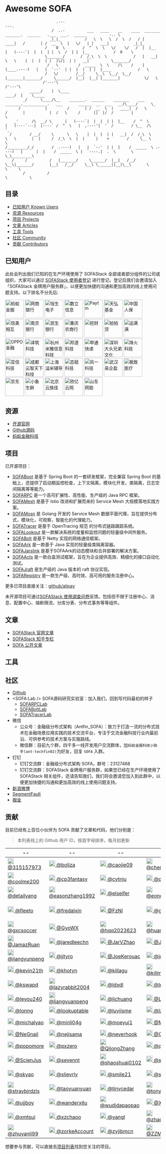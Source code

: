 # Awesome SOFA

```plain
                       .---                                                                                               ---.
                     /  ..-          ___   ____    __    ____  _______     _______.  ______   .___  ___.  ______          -.. \
                    _|_|_           /   \  \   \  /  \  /   / |   ____|   /       | /  __  \  |   \/   | |   ___|           _|_|_
                  /    O  \        /  ^  \  \   \/    \/   /  |  |__     |   (----`|  |  |  | |  \  /  | |  |__           /  O    \
                  \_______/       /  /_\  \  \            /   |   __|     \   \    |  |  |  | |  |\/|  | |   __|          \_______/
                   /   \         /  _____  \  \    /\    /    |  |____.----)   |   |  `--'  | |  |  |  | |  |____            /   \
                  /   \/        /__/     \__\  \__/  \__/     |_______|_______/     \______/  |__|  |__| |_______|           \/   \
                 /'---'\                                                                                                     /'---'\
           _____/    |  \____                                                                                           ____/  |    \_____
        _/      \____/\__    _______.  ______    _______    ___          _______.___________.   ___       ______  __  ___   __/\____/      \_
      /           |         /       | /  __  \  |   ____|  /   \        /       |           |  /   \     /      ||  |/  /        |            \
    _'      /\  __/ \      |   (----`|  |  |  | |  |__    /  ^  \      |   (----`---|  |----` /  ^  \   |  ,----'|  '  /        / \__  /\      '_
  /        / __/     \      \   \    |  |  |  | |   __|  /  /_\  \      \   \       |  |     /  /_\  \  |  |     |    <        /     \__ \        \
/_________/_/        /  .----)   |   |  `--'  | |  |    /  _____  \ .----)   |      |  |    /  _____  \ |  `----.|  .  \       \        \_\_________\
   /     /          /   |_______/     \______/  |__|   /__/     \__\|_______/       |__|   /__/     \__\ \______||__|\__\       \          \     \
        /          /                                                                                                             \          \
```

## 目录

- [已知用户 Known Users](#knownusers)
- [资源 Resources](#resources)
- [项目 Projects](#projects)
- [文章 Articles](#articles)
- [工具 Tools](#tools)
- [社区 Community](#community)
- [贡献 Contributors](#contributors)

<span id="knownusers" /> 

## 已知用户

此处会列出我们已知的在生产环境使用了 SOFAStack 全部或者部分组件的公司或组织，大家可以通过 [SOFAStack 使用者登记](https://github.com/alipay/sofastack-doc/issues/42) 进行登记。登记后我们会邀请加入「SOFAStack 金牌用户服务群」，以便更加快捷的沟通和更加高效的线上使用问题支持。以下排名不分先后:

<img alt="蚂蚁金服" src="https://gw.alipayobjects.com/mdn/sofastack/afts/img/A*5LsoS4R5rzAAAAAAAAAAAABjARQnAQ" height="60" />
<img alt="网商银行" src="https://gw.alipayobjects.com/mdn/sofastack/afts/img/A*uAmFRZQ0Z4YAAAAAAAAAAABjARQnAQ" height="60" />
<img alt="恒生电子" src="https://gw.alipayobjects.com/mdn/sofastack/afts/img/A*_iGLRq0Ih-IAAAAAAAAAAABjARQnAQ" height="60" />
<img alt="数立信息" src="https://gw.alipayobjects.com/mdn/sofastack/afts/img/A*JAgIRpjz-IgAAAAAAAAAAABjARQnAQ" height="60" />
<img alt="Paytm" src="https://gw.alipayobjects.com/mdn/sofastack/afts/img/A*a0fvTKJ1Xv8AAAAAAAAAAABjARQnAQ" height="60" />
<img alt="天弘基金" src="https://gw.alipayobjects.com/mdn/sofastack/afts/img/A*99OQT7lDBsMAAAAAAAAAAABjARQnAQ" height="60" />
<img alt="中国人保" src="https://gw.alipayobjects.com/mdn/sofastack/afts/img/A*P1BARJxwv1sAAAAAAAAAAABjARQnAQ" height="60" />
<img alt="信美相互" src="https://gw.alipayobjects.com/mdn/sofastack/afts/img/A*jAzWQpIgFUAAAAAAAAAAAABjARQnAQ" height="60" />
<img alt="南京银行" src="https://gw.alipayobjects.com/mdn/sofastack/afts/img/A*q9PMQI7hs8sAAAAAAAAAAABjARQnAQ" height="60" />
<img alt="民生银行" src="https://gw.alipayobjects.com/mdn/sofastack/afts/img/A*GnUuSKmOtS4AAAAAAAAAAABjARQnAQ" height="60" />
<img alt="重庆农商行" src="https://gw.alipayobjects.com/mdn/sofastack/afts/img/A*FKrxSYhdi2wAAAAAAAAAAABjARQnAQ" height="60" />
<img alt="挖财" src="https://gw.alipayobjects.com/mdn/sofastack/afts/img/A*lVrVT4dpSDEAAAAAAAAAAABjARQnAQ" height="60" />
<img alt="拍拍贷" src="https://gw.alipayobjects.com/mdn/sofastack/afts/img/A*TAePS6j56LsAAAAAAAAAAABjARQnAQ" height="60" />
<img alt="运满满" src="https://gw.alipayobjects.com/mdn/sofastack/afts/img/A*_kBbQYUYdIQAAAAAAAAAAABjARQnAQ" height="60" />
<img alt="OPPO金融" src="https://gw.alipayobjects.com/mdn/sofastack/afts/img/A*mU40QaJkwZYAAAAAAAAAAABjARQnAQ" height="60" />
<img alt="译筑科技" src="https://gw.alipayobjects.com/mdn/sofastack/afts/img/A*wuKSTpZSEkEAAAAAAAAAAABjARQnAQ" height="60" />
<img alt="杭州米雅信息科技" src="https://gw.alipayobjects.com/mdn/sofastack/afts/img/A*b-o5SITMKu0AAAAAAAAAAABjARQnAQ" height="60" />
<img alt="邦道科技" src="https://gw.alipayobjects.com/mdn/sofastack/afts/img/A*nsw1S5bt9DkAAAAAAAAAAABjARQnAQ" height="60" />
<img alt="申通快递" src="https://gw.alipayobjects.com/mdn/sofastack/afts/img/A*C3ncSpDsjS8AAAAAAAAAAABjARQnAQ" height="60" />
<img alt="深圳大头兄弟文化" src="https://gw.alipayobjects.com/mdn/sofastack/afts/img/A*8AYmRowxSC0AAAAAAAAAAABjARQnAQ" height="60" />
<img alt="烽火科技" src="https://gw.alipayobjects.com/mdn/sofastack/afts/img/A*MjuuT4omCrwAAAAAAAAAAABjARQnAQ" height="60" />
<img alt="亚信科技" src="https://gw.alipayobjects.com/mdn/sofastack/afts/img/A*vBBIRomYoEUAAAAAAAAAAABjARQnAQ" height="60" />
<img alt="成都云智天下科技" src="https://gw.alipayobjects.com/mdn/sofastack/afts/img/A*p0OkQbC5RvsAAAAAAAAAAABjARQnAQ" height="60" />
<img alt="上海溢米辅导" src="https://gw.alipayobjects.com/mdn/sofastack/afts/img/A*mJdtTJsn1PwAAAAAAAAAAABjARQnAQ" height="60" />
<img alt="态赋科技" src="https://gw.alipayobjects.com/mdn/sofastack/afts/img/A*sfLDRL5TJx8AAAAAAAAAAABjARQnAQ" height="60" />
<img alt="风一科技" src="https://gw.alipayobjects.com/mdn/sofastack/afts/img/A*EGeMR4qprnkAAAAAAAAAAABjARQnAQ" height="60" />
<img alt="武汉易企盈" src="https://gw.alipayobjects.com/mdn/sofastack/afts/img/A*31WRQ7zg3HIAAAAAAAAAAABjARQnAQ" height="60" />
<img alt="极致医疗" src="https://gw.alipayobjects.com/mdn/sofastack/afts/img/A*cPOiS5q8NCwAAAAAAAAAAABjARQnAQ" height="60" />
<img alt="京东" src="https://gw.alipayobjects.com/mdn/sofastack/afts/img/A*INhuS44qO8YAAAAAAAAAAABjARQnAQ" height="60" />
<img alt="小象生鲜" src="https://gw.alipayobjects.com/mdn/sofastack/afts/img/A*K5ERQYbCRBgAAAAAAAAAAABjARQnAQ" height="60" />
<img alt="北京云族佳" src="https://gw.alipayobjects.com/mdn/sofastack/afts/img/A*qzxjSZ2tlmIAAAAAAAAAAABjARQnAQ" height="60" />
<img alt="欣亿云网" src="https://gw.alipayobjects.com/mdn/sofastack/afts/img/A*huOKQKvoLzwAAAAAAAAAAABjARQnAQ" height="60" />
<img alt="山东网聪" src="https://gw.alipayobjects.com/mdn/sofastack/afts/img/A*INUFR7XIH1gAAAAAAAAAAABjARQnAQ" height="60" />

<span id="resources" /> 

## 资源

- [开源官网](https://www.sofastack.tech)
- [Github源码](https://github.com/alipay?q=sofa)
- [蚂蚁金融科技](https://tech.antfin.com/sofa)

<span id="projects" /> 

## 项目 

已开源项目：

- [SOFABoot](https://github.com/alipay/sofa-boot) 是基于 Spring Boot 的一套研发框架，完全兼容 Spring Boot 的基础上，还提供了启动期监控检查，上下文隔离，模块化开发，类隔离，日志空间隔离等等能力。
- [SOFARPC](https://github.com/alipay/sofa-rpc) 是一个高可扩展性、高性能、生产级的 Java RPC 框架。
- [SOFAMesh](https://github.com/alipay/sofa-mesh) 是基于 Istio 改进和扩展而来的 Service Mesh 大规模落地实践方案。
- [SOFAMosn](https://github.com/alipay/sofa-mosn) 是 Golang 开发的 Service Mesh 数据平面代理，旨在提供分布式，模块化，可观察，智能化的代理能力。
- [SOFATracer](https://github.com/alipay/sofa-tracer) 是基于 OpenTracing 规范 的分布式链路跟踪系统。
- [SOFALookout](https://github.com/alipay/sofa-lookout) 是一款解决系统的度量和监控问题的轻量级中间件服务。
- [SOFABolt](https://github.com/alipay/sofa-bolt) 是基于 Netty 实现的网络通信框架。
- [SOFAArk](https://github.com/alipay/sofa-ark) 是一款基于 Java 实现的轻量级类隔离容器。
- [SOFAJarslink](https://github.com/alipay/sofa-jarslink) 是基于SOFAArk的动态模块和合并部署的解决方案。
- [SOFAActs](https://github.com/alipay/sofa-acts) 是一款白盒测试框架，旨在为企业提供高效、精细化的接口自动化测试。
- [SOFAJraft](https://github.com/alipay/sofa-jraft) 是生产级的 Java 版本的 raft 协议实现。
- [SOFARegistry](https://github.com/alipay/sofa-registry) 是一款生产级、高时效、高可用的服务注册中心。

更多已项目直接关注：[github/alipay](https://github.com/alipay?q=sofa)

未开源项目可通过[SOFAStack 使用调查问卷](https://wj.qq.com/s/2698623/5fe1)反馈。包括但不限于注册中心、消息、配置中心、熔断限流、分库分表、分布式事务等等组件。

<span id="articles" /> 

## 文章

- [SOFAStack 官网文章](https://www.sofastack.tech/posts)
- [SOFAStack 知乎专栏](https://zhuanlan.zhihu.com/sofastack)
- [SOFA 公开文章](https://www.yuque.com/huarou/gd4szw)

<span id="tools" /> 

## 工具

<span id="community" /> 

## 社区

- [Github](https://github.com/alipay/)
- <SOFA:Lab /> SOFA源码研究实验室：加入我们，回到写代码最初的样子
  - [SOFARPCLab](https://www.yuque.com/sofarpclab)
  - [SOFABoltLab](https://www.yuque.com/sofaboltlab)
  - [SOFATracerLab](https://www.yuque.com/sofatracer)
- 微信
  - 公众号：金融级分布式架构（Antfin_SOFA）：致力于打造一流的分布式技术在金融场景应用实践的技术交流平台，专注于交流金融科技行业内最前沿、可供参考的技术方案与实施路线。
  - 微信群：目前九个群，四千多一线开发用户交流群体，加`蚂蚁金服科技小助手(ant-techfin02)`为好友，回复 `SOFA` 入群。
- 钉钉
  - 钉钉交流群：金融级分布式架构 SOFA，群号：23127468
  - 钉钉交流群：SOFAStack 金牌用户服务群，如果您已经在生产环境使用了 SOFAStack 相关组件，还请告知我们，我们将会邀请您加入到此群中，以便更加快捷的沟通和更加高效的线上使用问题支持。
- [新浪微博](https://weibo.com/sofastack)
- [SegmentFault](https://segmentfault.com/t/sofa)
- [掘金](https://juejin.im/user/5a42596ff265da43062b06e8)

<span id="contributors" /> 

## 贡献

目前已经有上百位小伙伴为 SOFA 贡献了文章和代码，他们分别是：
> 本列表线上的 Github 用户 ID，按首字母排序，每月初更新

| -- | -- | -- | -- | -- |
| -- | -- | -- | -- | -- |
| <a href="https://github.com/315157973" target="_blank"><img src="https://avatars2.githubusercontent.com/u/9758905?v=4&s=40" height="20" /> @315157973</a> | <a href="https://github.com/boliza" target="_blank"><img src="https://avatars3.githubusercontent.com/u/1076043?v=4&s=40" height="20" /> @boliza</a> | <a href="https://github.com/caojie09" target="_blank"><img src="https://avatars2.githubusercontent.com/u/38058846?v=4&s=40" height="20" /> @caojie09</a> | <a href="https://github.com/chenhui0212" target="_blank"><img src="https://avatars3.githubusercontent.com/u/6693957?v=4&s=40" height="20" /> @chenhui0212</a> | <a href="https://github.com/choleraehyq" target="_blank"><img src="https://avatars3.githubusercontent.com/u/8923413?v=4&s=40" height="20" /> @choleraehyq</a> |
| <a href="https://github.com/coolme200" target="_blank"><img src="https://avatars0.githubusercontent.com/u/1400114?v=4&s=40" height="20" /> @coolme200</a> | <a href="https://github.com/cp3fantasy" target="_blank"><img src="https://avatars2.githubusercontent.com/u/5997617?v=4&s=40" height="20" /> @cp3fantasy</a> | <a href="https://github.com/cytnju" target="_blank"><img src="https://avatars2.githubusercontent.com/u/23069836?v=4&s=40" height="20" /> @cytnju</a> | <a href="https://github.com/dawxy" target="_blank"><img src="https://avatars1.githubusercontent.com/u/11092308?v=4&s=40" height="20" /> @dawxy</a> | <a href="https://github.com/dbl-x" target="_blank"><img src="https://avatars3.githubusercontent.com/u/3138469?v=4&s=40" height="20" /> @dbl-x</a> |
| <a href="https://github.com/detailyang" target="_blank"><img src="https://avatars3.githubusercontent.com/u/3370345?v=4&s=40" height="20" /> @detailyang</a> | <a href="https://github.com/easonzhang1992" target="_blank"><img src="https://avatars1.githubusercontent.com/u/25562228?v=4&s=40" height="20" /> @easonzhang1992</a> | <a href="https://github.com/elseifer" target="_blank"><img src="https://avatars3.githubusercontent.com/u/16420699?v=4&s=40" height="20" /> @elseifer</a> | <a href="https://github.com/eonezhang" target="_blank"><img src="https://avatars3.githubusercontent.com/u/1627260?v=4&s=40" height="20" /> @eonezhang</a> | <a href="https://github.com/fengjiachun" target="_blank"><img src="https://avatars3.githubusercontent.com/u/3860496?v=4&s=40" height="20" /> @fengjiachun</a> |
| <a href="https://github.com/fleeto" target="_blank"><img src="https://avatars3.githubusercontent.com/u/6958477?v=4&s=40" height="20" /> @fleeto</a> | <a href="https://github.com/fredalxin" target="_blank"><img src="https://avatars3.githubusercontent.com/u/16174511?v=4&s=40" height="20" /> @fredalxin</a> | <a href="https://github.com/FzNl" target="_blank"><img src="https://avatars1.githubusercontent.com/u/8958571?v=4&s=40" height="20" /> @FzNl</a> | <a href="https://github.com/glmapper" target="_blank"><img src="https://avatars1.githubusercontent.com/u/35319286?v=4&s=40" height="20" /> @glmapper</a> | <a href="https://github.com/guanchao-yang" target="_blank"><img src="https://avatars3.githubusercontent.com/u/32863418?v=4&s=40" height="20" /> @guanchao-yang</a> |
| <a href="https://github.com/gxcsoccer" target="_blank"><img src="https://avatars2.githubusercontent.com/u/1207064?v=4&s=40" height="20" /> @gxcsoccer</a> | <a href="https://github.com/GyoWX" target="_blank"><img src="https://avatars3.githubusercontent.com/u/29109196?v=4&s=40" height="20" /> @GyoWX</a> | <a href="https://github.com/hqq2023623" target="_blank"><img src="https://avatars2.githubusercontent.com/u/6971152?v=4&s=40" height="20" /> @hqq2023623</a> | <a href="https://github.com/huangyunbin" target="_blank"><img src="https://avatars2.githubusercontent.com/u/1046037?v=4&s=40" height="20" /> @huangyunbin</a> | <a href="https://github.com/ITGrocery" target="_blank"><img src="https://avatars3.githubusercontent.com/u/10252344?v=4&s=40" height="20" /> @ITGrocery</a> |
| <a href="https://github.com/JamazRuan" target="_blank"><img src="https://avatars1.githubusercontent.com/u/44109623?v=4&s=40" height="20" /> @JamazRuan</a> | <a href="https://github.com/jaredleechn" target="_blank"><img src="https://avatars3.githubusercontent.com/u/5318333?v=4&s=40" height="20" /> @jaredleechn</a> | <a href="https://github.com/JarVZhao" target="_blank"><img src="https://avatars1.githubusercontent.com/u/39182231?v=4&s=40" height="20" /> @JarVZhao</a> | <a href="https://github.com/JervyShi" target="_blank"><img src="https://avatars0.githubusercontent.com/u/1862729?v=4&s=40" height="20" /> @JervyShi</a> | <a href="https://github.com/jewin" target="_blank"><img src="https://avatars1.githubusercontent.com/u/5440811?v=4&s=40" height="20" /> @jewin</a> |
| <a href="https://github.com/jiangyunpeng" target="_blank"><img src="https://avatars3.githubusercontent.com/u/1752994?v=4&s=40" height="20" /> @jiangyunpeng</a> | <a href="https://github.com/jjtyro" target="_blank"><img src="https://avatars1.githubusercontent.com/u/1267286?v=4&s=40" height="20" /> @jjtyro</a> | <a href="https://github.com/JoeKerouac" target="_blank"><img src="https://avatars1.githubusercontent.com/u/18147095?v=4&s=40" height="20" /> @JoeKerouac</a> | <a href="https://github.com/junxiong" target="_blank"><img src="https://avatars3.githubusercontent.com/u/721533?v=4&s=40" height="20" /> @junxiong</a> | <a href="https://github.com/kelvinji2009" target="_blank"><img src="https://avatars0.githubusercontent.com/u/881201?v=4&s=40" height="20" /> @kelvinji2009</a> |
| <a href="https://github.com/kevin21th" target="_blank"><img src="https://avatars2.githubusercontent.com/u/41314762?v=4&s=40" height="20" /> @kevin21th</a> | <a href="https://github.com/khotyn" target="_blank"><img src="https://avatars1.githubusercontent.com/u/584455?v=4&s=40" height="20" /> @khotyn</a> | <a href="https://github.com/killagu" target="_blank"><img src="https://avatars1.githubusercontent.com/u/6897780?v=4&s=40" height="20" /> @killagu</a> | <a href="https://github.com/killme2008" target="_blank"><img src="https://avatars1.githubusercontent.com/u/14142?v=4&s=40" height="20" /> @killme2008</a> | <a href="https://github.com/kiral" target="_blank"><img src="https://avatars1.githubusercontent.com/u/3823960?v=4&s=40" height="20" /> @kiral</a> |
| <a href="https://github.com/kswapd" target="_blank"><img src="https://avatars2.githubusercontent.com/u/6203557?v=4&s=40" height="20" /> @kswapd</a> | <a href="https://github.com/lazyrabbit2004" target="_blank"><img src="https://avatars0.githubusercontent.com/u/42604021?v=4&s=40" height="20" /> @lazyrabbit2004</a> | <a href="https://github.com/ldxdl" target="_blank"><img src="https://avatars2.githubusercontent.com/u/40663988?v=4&s=40" height="20" /> @ldxdl</a> | <a href="https://github.com/leizhiyuan" target="_blank"><img src="https://avatars3.githubusercontent.com/u/2684384?v=4&s=40" height="20" /> @leizhiyuan</a> | <a href="https://github.com/leoner" target="_blank"><img src="https://avatars1.githubusercontent.com/u/546535?v=4&s=40" height="20" /> @leoner</a> |
| <a href="https://github.com/leyou240" target="_blank"><img src="https://avatars2.githubusercontent.com/u/9214525?v=4&s=40" height="20" /> @leyou240</a> | <a href="https://github.com/liangyuanpeng" target="_blank"><img src="https://avatars1.githubusercontent.com/u/28711504?v=4&s=40" height="20" /> @liangyuanpeng</a> | <a href="https://github.com/lichuang" target="_blank"><img src="https://avatars0.githubusercontent.com/u/1998569?v=4&s=40" height="20" /> @lichuang</a> | <a href="https://github.com/Lingtaonju" target="_blank"><img src="https://avatars2.githubusercontent.com/u/19946268?v=4&s=40" height="20" /> @Lingtaonju</a> | <a href="https://github.com/liymg" target="_blank"><img src="https://avatars0.githubusercontent.com/u/36815383?v=4&s=40" height="20" /> @liymg</a> |
| <a href="https://github.com/lonng" target="_blank"><img src="https://avatars3.githubusercontent.com/u/1638682?v=4&s=40" height="20" /> @lonng</a> | <a href="https://github.com/lookuptable" target="_blank"><img src="https://avatars1.githubusercontent.com/u/5387584?v=4&s=40" height="20" /> @lookuptable</a> | <a href="https://github.com/luyiisme" target="_blank"><img src="https://avatars0.githubusercontent.com/u/15273963?v=4&s=40" height="20" /> @luyiisme</a> | <a href="https://github.com/lzp0412" target="_blank"><img src="https://avatars3.githubusercontent.com/u/10192658?v=4&s=40" height="20" /> @lzp0412</a> | <a href="https://github.com/meua" target="_blank"><img src="https://avatars3.githubusercontent.com/u/11570442?v=4&s=40" height="20" /> @meua</a> |
| <a href="https://github.com/michalyao" target="_blank"><img src="https://avatars0.githubusercontent.com/u/17451490?v=4&s=40" height="20" /> @michalyao</a> | <a href="https://github.com/minli04g" target="_blank"><img src="https://avatars3.githubusercontent.com/u/18209024?v=4&s=40" height="20" /> @minli04g</a> | <a href="https://github.com/moeyui1" target="_blank"><img src="https://avatars0.githubusercontent.com/u/11503525?v=4&s=40" height="20" /> @moeyui1</a> | <a href="https://github.com/Moriadry" target="_blank"><img src="https://avatars0.githubusercontent.com/u/6925549?v=4&s=40" height="20" /> @Moriadry</a> | <a href="https://github.com/nanolikeyou" target="_blank"><img src="https://avatars1.githubusercontent.com/u/30281131?v=4&s=40" height="20" /> @nanolikeyou</a> |
| <a href="https://github.com/NeGnail" target="_blank"><img src="https://avatars2.githubusercontent.com/u/16985636?v=4&s=40" height="20" /> @NeGnail</a> | <a href="https://github.com/nejisama" target="_blank"><img src="https://avatars0.githubusercontent.com/u/16449274?v=4&s=40" height="20" /> @nejisama</a> | <a href="https://github.com/neverhook" target="_blank"><img src="https://avatars0.githubusercontent.com/u/41352674?v=4&s=40" height="20" /> @neverhook</a> | <a href="https://github.com/OrezzerO" target="_blank"><img src="https://avatars2.githubusercontent.com/u/13081689?v=4&s=40" height="20" /> @OrezzerO</a> | <a href="https://github.com/pifuant" target="_blank"><img src="https://avatars2.githubusercontent.com/u/35783130?v=4&s=40" height="20" /> @pifuant</a> |
| <a href="https://github.com/popomore" target="_blank"><img src="https://avatars1.githubusercontent.com/u/360661?v=4&s=40" height="20" /> @popomore</a> | <a href="https://github.com/pxzero" target="_blank"><img src="https://avatars2.githubusercontent.com/u/7530125?v=4&s=40" height="20" /> @pxzero</a> | <a href="https://github.com/QilongZhang" target="_blank"><img src="https://avatars3.githubusercontent.com/u/8833026?v=4&s=40" height="20" /> @QilongZhang</a> | <a href="https://github.com/quaff" target="_blank"><img src="https://avatars0.githubusercontent.com/u/143040?v=4&s=40" height="20" /> @quaff</a> | <a href="https://github.com/rootsongjc" target="_blank"><img src="https://avatars3.githubusercontent.com/u/3328185?v=4&s=40" height="20" /> @rootsongjc</a> |
| <a href="https://github.com/ScienJus" target="_blank"><img src="https://avatars3.githubusercontent.com/u/8350653?v=4&s=40" height="20" /> @ScienJus</a> | <a href="https://github.com/sevennt" target="_blank"><img src="https://avatars0.githubusercontent.com/u/10843736?v=4&s=40" height="20" /> @sevennt</a> | <a href="https://github.com/shaoshuai0102" target="_blank"><img src="https://avatars0.githubusercontent.com/u/456108?v=4&s=40" height="20" /> @shaoshuai0102</a> | <a href="https://github.com/shiftyman" target="_blank"><img src="https://avatars1.githubusercontent.com/u/15798245?v=4&s=40" height="20" /> @shiftyman</a> | <a href="https://github.com/silentred" target="_blank"><img src="https://avatars0.githubusercontent.com/u/3345293?v=4&s=40" height="20" /> @silentred</a> |
| <a href="https://github.com/skyao" target="_blank"><img src="https://avatars3.githubusercontent.com/u/1582369?v=4&s=40" height="20" /> @skyao</a> | <a href="https://github.com/slievrly" target="_blank"><img src="https://avatars1.githubusercontent.com/u/8758457?v=4&s=40" height="20" /> @slievrly</a> | <a href="https://github.com/smile21" target="_blank"><img src="https://avatars3.githubusercontent.com/u/1183163?v=4&s=40" height="20" /> @smile21</a> | <a href="https://github.com/stdupp" target="_blank"><img src="https://avatars3.githubusercontent.com/u/6189788?v=4&s=40" height="20" /> @stdupp</a> | <a href="https://github.com/SteNicholas" target="_blank"><img src="https://avatars2.githubusercontent.com/u/10048174?v=4&s=40" height="20" /> @SteNicholas</a> |
| <a href="https://github.com/straybirdzls" target="_blank"><img src="https://avatars3.githubusercontent.com/u/7148759?v=4&s=40" height="20" /> @straybirdzls</a> | <a href="https://github.com/taoyuanyuan" target="_blank"><img src="https://avatars3.githubusercontent.com/u/2707372?v=4&s=40" height="20" /> @taoyuanyuan</a> | <a href="https://github.com/tinycedar" target="_blank"><img src="https://avatars0.githubusercontent.com/u/8019222?v=4&s=40" height="20" /> @tinycedar</a> | <a href="https://github.com/tonyhawkwen" target="_blank"><img src="https://avatars2.githubusercontent.com/u/4549311?v=4&s=40" height="20" /> @tonyhawkwen</a> | <a href="https://github.com/TreeLin" target="_blank"><img src="https://avatars0.githubusercontent.com/u/2898747?v=4&s=40" height="20" /> @TreeLin</a> |
| <a href="https://github.com/ujjboy" target="_blank"><img src="https://avatars1.githubusercontent.com/u/1424920?v=4&s=40" height="20" /> @ujjboy</a> | <a href="https://github.com/wanderxjtu" target="_blank"><img src="https://avatars2.githubusercontent.com/u/621135?v=4&s=40" height="20" /> @wanderxjtu</a> | <a href="https://github.com/wudidapaopao" target="_blank"><img src="https://avatars3.githubusercontent.com/u/13719073?v=4&s=40" height="20" /> @wudidapaopao</a> | <a href="https://github.com/XadillaX" target="_blank"><img src="https://avatars3.githubusercontent.com/u/2842176?v=4&s=40" height="20" /> @XadillaX</a> | <a href="https://github.com/xiaoguoqiang" target="_blank"><img src="https://avatars0.githubusercontent.com/u/29472210?v=4&s=40" height="20" /> @xiaoguoqiang</a> |
| <a href="https://github.com/xmtsui" target="_blank"><img src="https://avatars0.githubusercontent.com/u/1542690?v=4&s=40" height="20" /> @xmtsui</a> | <a href="https://github.com/xzchaoo" target="_blank"><img src="https://avatars0.githubusercontent.com/u/8319940?v=4&s=40" height="20" /> @xzchaoo</a> | <a href="https://github.com/yangl" target="_blank"><img src="https://avatars3.githubusercontent.com/u/231353?v=4&s=40" height="20" /> @yangl</a> | <a href="https://github.com/zhaojigang" target="_blank"><img src="https://avatars1.githubusercontent.com/u/14085645?v=4&s=40" height="20" /> @zhaojigang</a> | <a href="https://github.com/zhenhua" target="_blank"><img src="https://avatars0.githubusercontent.com/u/1314275?v=4&s=40" height="20" /> @zhenhua</a> |
| <a href="https://github.com/zhuyanli99" target="_blank"><img src="https://avatars2.githubusercontent.com/u/45961185?v=4&s=40" height="20" /> @zhuyanli99</a> | <a href="https://github.com/zorkeAccount" target="_blank"><img src="https://avatars3.githubusercontent.com/u/19190735?v=4&s=40" height="20" /> @zorkeAccount</a> | <a href="https://github.com/zyjibmcn" target="_blank"><img src="https://avatars0.githubusercontent.com/u/4906448?v=4&s=40" height="20" /> @zyjibmcn</a> | <a href="https://github.com/ZZMarquis" target="_blank"><img src="https://avatars1.githubusercontent.com/u/7624583?v=4&s=40" height="20" /> @ZZMarquis</a> 



想要参与贡献，可以直接去[项目列表](#projects)找到您关注的项目。
